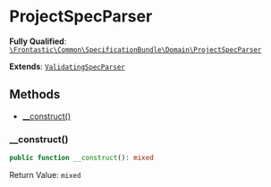 #  ProjectSpecParser

**Fully Qualified**: [`\Frontastic\Common\SpecificationBundle\Domain\ProjectSpecParser`](../../../../src/php/SpecificationBundle/Domain/ProjectSpecParser.php)

**Extends**: [`ValidatingSpecParser`](ValidatingSpecParser.md)

## Methods

* [__construct()](#__construct)

### __construct()

```php
public function __construct(): mixed
```

Return Value: `mixed`

